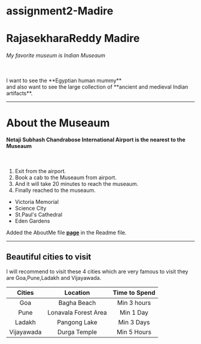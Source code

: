 # assignment2-Madire

# RajasekharaReddy Madire

###### My favorite museum is Indian Museaum

<br>
I want to see the **Egyptian human mummy**<br>
and also want to see the large collection of **ancient and medieval Indian artifacts**.

---

# About the Museaum
#### Netaji Subhash Chandrabose International Airport is the nearest to the Museaum
<br>

1. Exit from the airport.
2. Book a cab to the Museaum from airport.
3. And it will take 20 minutes to reach the museaum.
4.  Finally reached to the museaum.

* Victoria Memorial
* Science City
* St.Paul's Cathedral
* Eden Gardens

Added the AboutMe file **[page](AboutMe.md)** in the Readme file.

---

## Beautiful cities to visit

I will recommend to visit these 4 cities which are very famous to visit they are Goa,Pune,Ladakh and Vijayawada. <br>

| Cities  |  Location  |  Time to Spend  |
| :------: | :--------: | :-------------: |
|  Goa     | Bagha Beach| Min 3 hours     |  
|  Pune    | Lonavala Forest Area | Min 1 Day |
| Ladakh   | Pangong Lake | Min 3 Days |
| Vijayawada| Durga Temple| Min 5 Hours |
